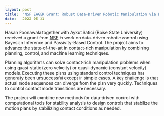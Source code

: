 ```yaml
---
layout: post
title:  "NSF EAGER Grant: Robust Data-Driven Robotic Manipulation via Bayesian Inference and Passivity-Based Control"
date:   2022-05-31
---
```


Hasan Poonawala together with Aykut Satici (Boise State University) received a grant from [NSF](https://www.nsf.gov/) to work on data-driven robotic control using Bayesian Inference and Passivity-Based Control. 
The project aims to advance the state-of-the-art in contact-rich manipulation by combining planning, control, and machine learning techniques. 

Planning algorithms can solve contact-rich manipulation problems when using quasi-static (zero velocity) or quasi-dynamic (constant velocity) models. Executing these plans using standard control techniques has generally been unsuccessful except in simple cases. A key challenge is that actual mode sequences can diverge from the plan very quickly. Techniques to control contact mode transitions are necessary. 

The project will combine new methods for data-driven control with computational tools for stability analysis to design controls that stabilize the motion plans by stabilizing contact conditions as needed. 
